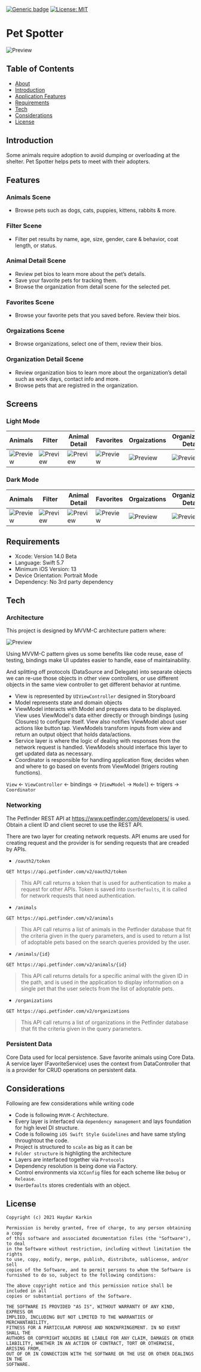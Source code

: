  [![Generic badge](https://img.shields.io/badge/Language-Swift-red.svg)](https://developer.apple.com/swift/) [![License: MIT](https://img.shields.io/badge/License-MIT-yellow.svg)](https://opensource.org/licenses/MIT)

# Pet Spotter
![Preview](images/mockup.jpg)

## Table of Contents
- <a href="#about">About</a>
- <a href="#Introduction">Introduction</a>
- <a href="#app-features">Application Features</a>
- <a href="#requirements">Requirements</a>
- <a href="#tech">Tech</a>
- <a href="#considerations">Considerations</a>
- <a href="#license">License</a>

## Introduction
Some animals require adoption to avoid dumping or overloading at the shelter. Pet Spotter helps pets to meet with their adopters.

## Features
### Animals Scene
- Browse pets such as dogs, cats, puppies, kittens, rabbits & more.

### Filter Scene
- Filter pet results by name, age, size, gender, care & behavior, coat length, or status.

### Animal Detail Scene
- Review pet bios to learn more about the pet’s details.
- Save your favorite pets for tracking them.
- Browse the organization from detail scene for the selected pet.

### Favorites Scene
- Browse your favorite pets that you saved before. Review their bios.

### Orgaizations Scene
- Browse organizations, select one of them, review their bios.

### Organization Detail Scene
- Review organization bios to learn more about the organization’s detail such as work days, contact info and more.
- Browse pets that are registred in the organization. 

## Screens
### Light Mode
| Animals | Filter | Animal Detail | Favorites | Orgaizations |  Organization Detail
| --- | --- | --- | --- | --- | --- |
| ![Preview](/images/screenshots/light/animals.png) | ![Preview](/images/screenshots/light/filter.png) | ![Preview](/images/screenshots/light/animal-detail.png) | ![Preview](/images/screenshots/light/favorites.png) | ![Preview](images/screenshots/light/organizations.png) | ![Preview](images/screenshots/light/organization-detail.png) |

### Dark Mode
| Animals | Filter | Animal Detail | Favorites | Orgaizations |  Organization Detail
| --- | --- | --- | --- | --- | --- |
| ![Preview](/images/screenshots/dark/animals.png) | ![Preview](/images/screenshots/dark/filter.png) | ![Preview](/images/screenshots/dark/animal-detail.png) | ![Preview](/images/screenshots/dark/favorites.png) | ![Preview](images/screenshots/dark/organizations.png) | ![Preview](images/screenshots/dark/organization-detail.png) |


## Requirements

- Xcode: Version 14.0 Beta
- Language: Swift 5.7
- Minimum iOS Version: 13
- Device Orientation: Portrait Mode
- Dependency: No 3rd party dependency

## Tech

### Architecture
This project is designed by MVVM-C architecture pattern where:

![Preview](/images/mvvm-c.jpg)

Using MVVM-C pattern gives us some benefits like code reuse, ease of testing, bindings make UI updates easier to handle, ease of maintainability.

And splitting off protocols (DataSource and Delegate) into separate objects we can re-use those objects in other view controllers, or use different objects in the same view controller to get different behavior at runtime.

- View is represented by `UIViewController` designed in Storyboard
- Model represents state and domain objects
- ViewModel interacts with Model and prepares data to be displayed. View uses ViewModel's data either directly or through bindings (using Closures) to configure itself. View also notifies ViewModel about user actions like button tap. ViewModels transform inputs from view and return an output object that holds data/actions.
- Service layer is where the logic of dealing with responses from the network request is handled. ViewModels should interface this layer to get updated data as necessary.
- Coordinator is responsible for handling application flow, decides when and where to go based on events from ViewModel (trigers routing functions).

`View` <- `ViewController` <- bindings -> (`ViewModel` -> `Model`) <- trigers -> `Coordinator`

### Networking
The Petfinder REST API at https://www.petfinder.com/developers/ is used. Obtain a client ID and client secret to use the REST API. 

There are two layer for creating network requests. API enums are used for creating request and the provider is for sending requests that are creaded by APIs. 

- `/oauth2/token`
```
GET https://api.petfinder.com/v2/oauth2/token
```
> This API call returns a token that is used for authentication to make a request for other APIs. Token is saved into `UserDefaults`, it is called for network requests that need authentication.

- `/animals`
```
GET https://api.petfinder.com/v2/animals
```
> This API call returns a list of animals in the Petfinder database that fit the criteria given in the query parameters, and is used to return a list of adoptable pets based on the search queries provided by the user.

- `/animals/{id}`
```
GET https://api.petfinder.com/v2/animals/{id}
```
>This API call returns details for a specific animal with the given ID in the path, and is used in the application to display information on a single pet that the user selects from the list of adoptable pets.

- `/organizations`
```
GET https://api.petfinder.com/v2/organizations
```
> This API call returns a list of organizations in the Petfinder database that fit the criteria given in the query parameters.


### Persistent Data
Core Data used for local persistence. Save favorite animals using Core Data. A service layer (FavoriteService) uses the context from DataController that is a provider for CRUD operations on persistent data.


## Considerations

Following are few considerations while writing code

- Code is following `MVVM-C` Architecture. 
- Every layer is interfaced via `dependency management` and lays foundation for high level DI structure.
- Code is following `iOS Swift Style Guidelines` and have same styling throughtout the code. 
- Project is structured to `scale` as big as it can be 
- `Folder structure` is highligting the architecture   
- Layers are interfaced together via `Protocols`
- Dependency resolution is being done via Factory. 
- Control environments via `XCConfig` files for each scheme like `Debug` or `Release`.
- `UserDefaults` stores credentials with an object.

## License
```
Copyright (c) 2021 Haydar Karkin

Permission is hereby granted, free of charge, to any person obtaining a copy
of this software and associated documentation files (the "Software"), to deal
in the Software without restriction, including without limitation the rights
to use, copy, modify, merge, publish, distribute, sublicense, and/or sell
copies of the Software, and to permit persons to whom the Software is
furnished to do so, subject to the following conditions:

The above copyright notice and this permission notice shall be included in all
copies or substantial portions of the Software.

THE SOFTWARE IS PROVIDED "AS IS", WITHOUT WARRANTY OF ANY KIND, EXPRESS OR
IMPLIED, INCLUDING BUT NOT LIMITED TO THE WARRANTIES OF MERCHANTABILITY,
FITNESS FOR A PARTICULAR PURPOSE AND NONINFRINGEMENT. IN NO EVENT SHALL THE
AUTHORS OR COPYRIGHT HOLDERS BE LIABLE FOR ANY CLAIM, DAMAGES OR OTHER
LIABILITY, WHETHER IN AN ACTION OF CONTRACT, TORT OR OTHERWISE, ARISING FROM,
OUT OF OR IN CONNECTION WITH THE SOFTWARE OR THE USE OR OTHER DEALINGS IN THE
SOFTWARE.
```